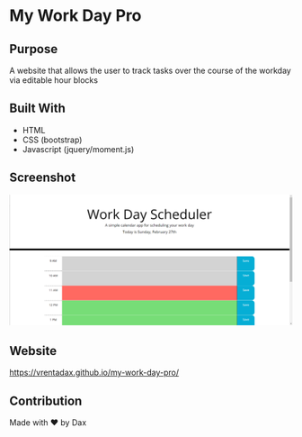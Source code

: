 # My Work Day Pro

## Purpose
A website that allows the user to track tasks over the course of the workday via editable hour blocks

## Built With
* HTML
* CSS (bootstrap)
* Javascript (jquery/moment.js)

## Screenshot
![Screenshot](./assets/images/screenshot.png)

## Website
https://vrentadax.github.io/my-work-day-pro/

## Contribution
Made with ❤️ by Dax

